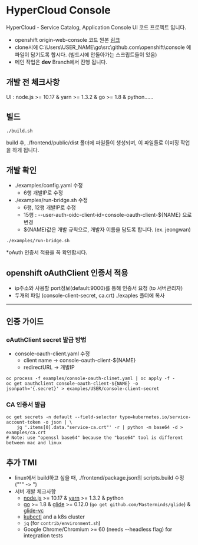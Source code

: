 HyperCloud Console
=========================
HyperCloud - Service Catalog, Application Console UI 코드 프로젝트 입니다.
- openshift origin-web-console 코드 원본 [링크](https://quay.io/repository/openshift/origin-console?tab=tags)
- clone시에 C:\Users\USER_NAME\go\src\github.com\openshift\console 에 파일이 담기도록 합시다. (빌드시에 안돌아가는 스크립트들이 있음)
- 메인 작업은 **dev** Branch에서 진행 됩니다.
## 개발 전 체크사항

UI : node.js >= 10.17 & yarn >= 1.3.2 & go >= 1.8 & python......

## 빌드

```
./build.sh
```

build 후, ./frontend/public/dist 폴더에 파일들이 생성되며, 이 파일들로 이미징 작업을 하게 됩니다.


## 개발 확인
- ./examples/config.yaml 수정
    - 6행 개발IP로 수정
- ./examples/run-bridge.sh 수정
    - 6행, 12행 개발IP로 수정
    - 15행 : --user-auth-oidc-client-id=console-oauth-client-${NAME} 으로 변경
    - ${NAME}값은 개발 규칙으로, 개발자 이름을 담도록 합니다. (ex. jeongwan)
```
./examples/run-bridge.sh
```
 *oAuth 인증서 적용을 꼭 확인합시다.

## openshift oAuthClient 인증서 적용
- ip주소와 사용할 port정보(default:9000)를 통해 인증서 요청 (to 서버관리자)
- 두개의 파일 (console-client-secret, ca.crt) ./exaples 폴더에 복사
---
## 인증 가이드
### oAuthClient secret 발급 방법
- console-oauth-client.yaml 수정
    - client name → console-oauth-client-${NAME}
    - redirectURL → 개발IP
```
oc process -f examples/console-oauth-clinet.yaml | oc apply -f -
oc get oauthclient console-oauth-client-${NAME} -o jsonpath='{.secret}' > examples/USER/console-client-secret
```

### CA 인증서 발급
```
oc get secrets -n default --field-selector type=kubernetes.io/service-account-token -o json | \
    jq '.items[0].data."service-ca.crt"' -r | python -m base64 -d > examples/ca.crt
# Note: use "openssl base64" because the "base64" tool is different between mac and linux
```

## 추가 TMI
- linux에서 build하고 싶을 때, ./frontend/package.json의 scripts.build 수정 (\"\"\" -> \") 
- 서버 개발 체크사항
    - [node.js](https://nodejs.org/) >= 10.17 & [yarn](https://yarnpkg.com/en/docs/install) >= 1.3.2 & python
    - [go](https://golang.org/) >= 1.8 & [glide](https://glide.sh/) >= 0.12.0 (`go get github.com/Masterminds/glide`) & [glide-vc](https://github.com/sgotti/glide-vc)
    - [kubectl](https://kubernetes.io/docs/tasks/tools/install-kubectl/) and a k8s cluster
    - `jq` (for `contrib/environment.sh`)
    - Google Chrome/Chromium >= 60 (needs --headless flag) for integration tests
    
